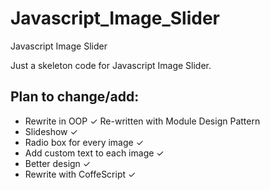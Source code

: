 Javascript_Image_Slider
=======================

Javascript Image Slider

Just a skeleton code for Javascript Image Slider. 

<h2> Plan to change/add: </h2>

  <ul>
    <li>Rewrite in OOP ✓ Re-written with Module Design Pattern </li>
    <li>Slideshow ✓</li>
    <li>Radio box for every image ✓ </li>
    <li>Add custom text to each image ✓ </li>
    <li>Better design ✓ </li>
    <li>Rewrite with CoffeScript ✓ </li>
  </ul>


